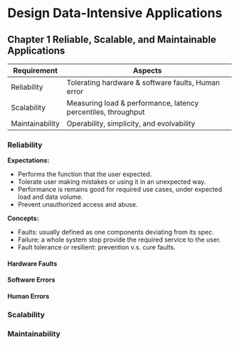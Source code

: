 # Design Data-Intensive Applications

## Chapter 1 Reliable, Scalable, and Maintainable Applications

| Requirement     | Aspects                                                       |
|-----------------|---------------------------------------------------------------|
| Reliability     | Tolerating hardware & software faults, Human error            |
| Scalability     | Measuring load & performance, latency percentiles, throughput |
| Maintainability | Operability, simplicity, and evolvability                     |

### Reliability

__Expectations:__

* Performs the function that the user expected.
* Tolerate user making mistakes or using it in an unexpected way.
* Performance is remains good for required use cases, under expected load and data volume.
* Prevent unauthorized access and abuse.

__Concepts:__

* Faults: usually defined as one components deviating from its spec.
* Failure: a whole system stop provide the required service to the user.
* Fault tolerance or resilient: prevention v.s. cure faults.

#### Hardware Faults

#### Software Errors

#### Human Errors

### Scalability

### Maintainability
